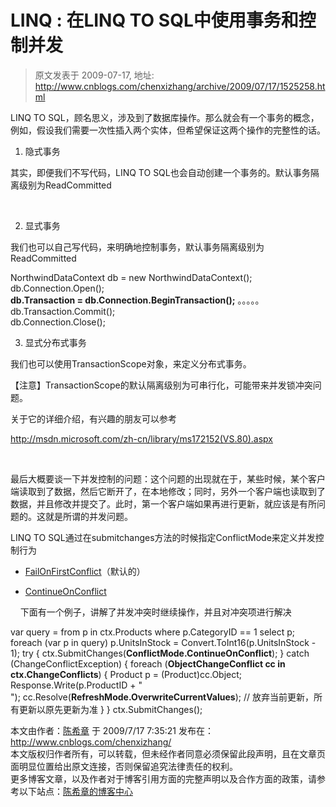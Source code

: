 # LINQ : 在LINQ TO SQL中使用事务和控制并发 
> 原文发表于 2009-07-17, 地址: http://www.cnblogs.com/chenxizhang/archive/2009/07/17/1525258.html 


LINQ TO SQL，顾名思义，涉及到了数据库操作。那么就会有一个事务的概念，例如，假设我们需要一次性插入两个实体，但希望保证这两个操作的完整性的话。

 1. 隐式事务

 其实，即便我们不写代码，LINQ TO SQL也会自动创建一个事务的。默认事务隔离级别为ReadCommitted

  

 2. 显式事务

 我们也可以自己写代码，来明确地控制事务，默认事务隔离级别为ReadCommitted

 NorthwindDataContext db = new NorthwindDataContext(); db.Connection.Open();  
**db.Transaction = db.Connection.BeginTransaction();** 。。。。。 db.Transaction.Commit();  
db.Connection.Close();  

 3. 显式分布式事务

 我们也可以使用TransactionScope对象，来定义分布式事务。

 【注意】TransactionScope的默认隔离级别为可串行化，可能带来并发锁冲突问题。

 关于它的详细介绍，有兴趣的朋友可以参考

 <http://msdn.microsoft.com/zh-cn/library/ms172152(VS.80).aspx>

  

 最后大概要谈一下并发控制的问题：这个问题的出现就在于，某些时候，某个客户端读取到了数据，然后它断开了，在本地修改；同时，另外一个客户端也读取到了数据，并且修改并提交了。此时，第一个客户端如果再进行更新，就应该是有所问题的。这就是所谓的并发问题。

 LINQ TO SQL通过在submitchanges方法的时候指定ConflictMode来定义并发控制行为

 + [FailOnFirstConflict](http://msdn.microsoft.com/zh-cn/library/system.data.linq.conflictmode.failonfirstconflict.aspx)（默认的）

+ [ContinueOnConflict](http://msdn.microsoft.com/zh-cn/library/system.data.linq.conflictmode.continueonconflict.aspx)

     下面有一个例子，讲解了并发冲突时继续操作，并且对冲突项进行解决

 var query = from p in ctx.Products where p.CategoryID == 1 select p; foreach (var p in query) p.UnitsInStock = Convert.ToInt16(p.UnitsInStock - 1); try { ctx.SubmitChanges(**ConflictMode.ContinueOnConflict**); } catch (ChangeConflictException) { foreach (**ObjectChangeConflict cc in ctx.ChangeConflicts**) { Product p = (Product)cc.Object; Response.Write(p.ProductID + "<br/>"); cc.Resolve(**RefreshMode.OverwriteCurrentValues**); // 放弃当前更新，所有更新以原先更新为准 } } ctx.SubmitChanges();

 本文由作者：[陈希章](http://www.xizhang.com) 于 2009/7/17 7:35:21 发布在：<http://www.cnblogs.com/chenxizhang/>  
 本文版权归作者所有，可以转载，但未经作者同意必须保留此段声明，且在文章页面明显位置给出原文连接，否则保留追究法律责任的权利。   
 更多博客文章，以及作者对于博客引用方面的完整声明以及合作方面的政策，请参考以下站点：[陈希章的博客中心](http://www.xizhang.com/blog.htm) 












































